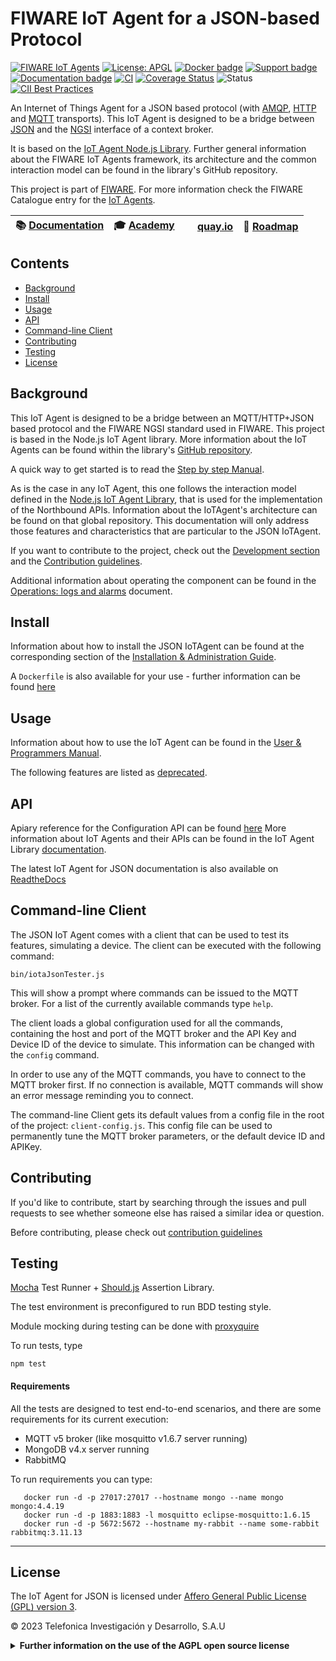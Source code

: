# FIWARE IoT Agent for a JSON-based Protocol

[![FIWARE IoT Agents](https://nexus.lab.fiware.org/static/badges/chapters/iot-agents.svg)](https://www.fiware.org/developers/catalogue/)
[![License: APGL](https://img.shields.io/github/license/telefonicaid/iotagent-json.svg)](https://opensource.org/licenses/AGPL-3.0)
[![Docker badge](https://img.shields.io/badge/quay.io-fiware%2Fiotagent--json-grey?logo=red%20hat&labelColor=EE0000)](https://quay.io/repository/fiware/iotagent-json)
[![Support badge](https://img.shields.io/badge/tag-fiware+iot-orange.svg?logo=stackoverflow)](https://stackoverflow.com/questions/tagged/fiware+iot)
<br/>
[![Documentation badge](https://img.shields.io/readthedocs/fiware-iotagent-json.svg)](https://fiware-iotagent-json.readthedocs.io/en/latest/?badge=latest)
[![CI](https://github.com/telefonicaid/iotagent-json/workflows/CI/badge.svg)](https://github.com/telefonicaid/iotagent-json/actions?query=workflow%3ACI)
[![Coverage Status](https://coveralls.io/repos/github/telefonicaid/iotagent-json/badge.svg?branch=master)](https://coveralls.io/github/telefonicaid/iotagent-json?branch=master)
![Status](https://nexus.lab.fiware.org/static/badges/statuses/iot-json.svg)
[![CII Best Practices](https://bestpractices.coreinfrastructure.org/projects/4695/badge)](https://bestpractices.coreinfrastructure.org/projects/4695)

An Internet of Things Agent for a JSON based protocol (with [AMQP](https://www.amqp.org/),
[HTTP](https://www.w3.org/Protocols/) and [MQTT](https://mqtt.org/) transports). This IoT Agent is designed to be a
bridge between [JSON](https://json.org/) and the
[NGSI](https://swagger.lab.fiware.org/?url=https://raw.githubusercontent.com/Fiware/specifications/master/OpenAPI/ngsiv2/ngsiv2-openapi.json)
interface of a context broker.

It is based on the [IoT Agent Node.js Library](https://github.com/telefonicaid/iotagent-node-lib). Further general
information about the FIWARE IoT Agents framework, its architecture and the common interaction model can be found in the
library's GitHub repository.

This project is part of [FIWARE](https://www.fiware.org/). For more information check the FIWARE Catalogue entry for the
[IoT Agents](https://github.com/Fiware/catalogue/tree/master/iot-agents).

| :books: [Documentation](https://fiware-iotagent-json.readthedocs.io) | :mortar_board: [Academy](https://fiware-academy.readthedocs.io/en/latest/iot-agents/idas) | <img style="height:1em" src="https://quay.io/static/img/quay_favicon.png"/> [quay.io](https://quay.io/repository/fiware/iotagent-json)  | :dart: [Roadmap](https://github.com/telefonicaid/iotagent-json/blob/master/docs/roadmap.md) |
| -------------------------------------------------------------------- | ----------------------------------------------------------------------------------------- | -------------------------------------------------------------------- | ------------------------------------------------------------------------------------------- |


## Contents

-   [Background](#background)
-   [Install](#build--install)
-   [Usage](#usage)
-   [API](#api)
-   [Command-line Client](#command-line-client)
-   [Contributing](#contributing)
-   [Testing](#testing)
-   [License](#license)

## Background

This IoT Agent is designed to be a bridge between an MQTT/HTTP+JSON based protocol and the FIWARE NGSI standard used in
FIWARE. This project is based in the Node.js IoT Agent library. More information about the IoT Agents can be found
within the library's [GitHub repository](https://github.com/telefonicaid/iotagent-node-lib).

A quick way to get started is to read the [Step by step Manual](./docs/stepbystep.md).

As is the case in any IoT Agent, this one follows the interaction model defined in the
[Node.js IoT Agent Library](https://github.com/telefonicaid/iotagent-node-lib), that is used for the implementation of
the Northbound APIs. Information about the IoTAgent's architecture can be found on that global repository. This
documentation will only address those features and characteristics that are particular to the JSON IoTAgent.

If you want to contribute to the project, check out the [Development section](#development) and the
[Contribution guidelines](./docs/contribution.md).

Additional information about operating the component can be found in the
[Operations: logs and alarms](docs/operations.md) document.

## Install

Information about how to install the JSON IoTAgent can be found at the corresponding section of the
[Installation & Administration Guide](docs/installationguide.md).

A `Dockerfile` is also available for your use - further information can be found [here](docker/README.md)

## Usage

Information about how to use the IoT Agent can be found in the [User & Programmers Manual](docs/usermanual.md).

The following features are listed as [deprecated](docs/deprecated.md).

## API

Apiary reference for the Configuration API can be found
[here](https://telefonicaiotiotagents.docs.apiary.io/#reference/configuration-api) More information about IoT Agents and
their APIs can be found in the IoT Agent Library [documentation](https://iotagent-node-lib.readthedocs.io/).

The latest IoT Agent for JSON documentation is also available on
[ReadtheDocs](https://fiware-iotagent-json.readthedocs.io/en/latest/)

## Command-line Client

The JSON IoT Agent comes with a client that can be used to test its features, simulating a device. The client can be
executed with the following command:

```console
bin/iotaJsonTester.js
```

This will show a prompt where commands can be issued to the MQTT broker. For a list of the currently available commands
type `help`.

The client loads a global configuration used for all the commands, containing the host and port of the MQTT broker and
the API Key and Device ID of the device to simulate. This information can be changed with the `config` command.

In order to use any of the MQTT commands, you have to connect to the MQTT broker first. If no connection is available,
MQTT commands will show an error message reminding you to connect.

The command-line Client gets its default values from a config file in the root of the project: `client-config.js`. This
config file can be used to permanently tune the MQTT broker parameters, or the default device ID and APIKey.

## Contributing

If you'd like to contribute, start by searching through the issues and pull requests to see whether someone else has
raised a similar idea or question.

Before contributing, please check out [contribution guidelines](docs/contribution.md)

## Testing

[Mocha](https://mochajs.org/) Test Runner + [Should.js](https://shouldjs.github.io/) Assertion Library.

The test environment is preconfigured to run BDD testing style.

Module mocking during testing can be done with [proxyquire](https://github.com/thlorenz/proxyquire)

To run tests, type

```console
npm test
```

#### Requirements

All the tests are designed to test end-to-end scenarios, and there are some requirements for its current execution:

-   MQTT v5 broker (like mosquitto v1.6.7 server running)
-   MongoDB v4.x server running
-   RabbitMQ

To run requirements you can type:

```
   docker run -d -p 27017:27017 --hostname mongo --name mongo mongo:4.4.19
   docker run -d -p 1883:1883 -l mosquitto eclipse-mosquitto:1.6.15
   docker run -d -p 5672:5672 --hostname my-rabbit --name some-rabbit rabbitmq:3.11.13
```

---

## License

The IoT Agent for JSON is licensed under [Affero General Public License (GPL) version 3](./LICENSE).

© 2023 Telefonica Investigación y Desarrollo, S.A.U

<details>
<summary><strong>Further information on the use of the AGPL open source license</strong></summary>

### Are there any legal issues with AGPL 3.0? Is it safe for me to use?

There is absolutely no problem in using a product licensed under AGPL 3.0. Issues with GPL (or AGPL) licenses are mostly
related with the fact that different people assign different interpretations on the meaning of the term “derivate work”
used in these licenses. Due to this, some people believe that there is a risk in just _using_ software under GPL or AGPL
licenses (even without _modifying_ it).

For the avoidance of doubt, the owners of this software licensed under an AGPL-3.0 license wish to make a clarifying
public statement as follows:

> Please note that software derived as a result of modifying the source code of this software in order to fix a bug or
> incorporate enhancements is considered a derivative work of the product. Software that merely uses or aggregates (i.e.
> links to) an otherwise unmodified version of existing software is not considered a derivative work, and therefore it
> does not need to be released as under the same license, or even released as open source.

</details>
